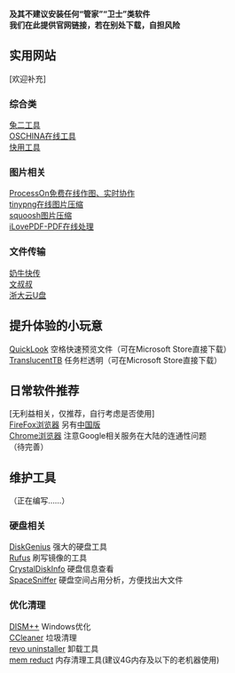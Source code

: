 **及其不建议安装任何“管家”“卫士”类软件**  
**我们在此提供官网链接，若在别处下载，自担风险**  

## 实用网站
[欢迎补充]  
### 综合类

[兔二工具](https://www.tool22.com/)  
[OSCHINA在线工具](https://tool.oschina.net/)  
[快用工具](https://www.fastools.cn)  

### 图片相关

[ProcessOn免费在线作图、实时协作](免费在线作图、实时协作)  
[tinypng在线图片压缩](https://tinypng.com/)  
[squoosh图片压缩](https://squoosh.app/)  
[iLovePDF-PDF在线处理](https://www.ilovepdf.com/)

### 文件传输

[奶牛快传](https://cowtransfer.com/)  
[文叔叔](https://www.wenshushu.cn/)  
[浙大云U盘](https://www.qsc.zju.edu.cn/box/)  



## 提升体验的小玩意

[QuickLook](https://github.com/QL-Win/QuickLook) 空格快速预览文件（可在Microsoft Store直接下载）  
[TranslucentTB](https://github.com/TranslucentTB/TranslucentTB) 任务栏透明（可在Microsoft Store直接下载）   


## 日常软件推荐
[无利益相关，仅推荐，自行考虑是否使用]   
[FireFox浏览器](https://www.mozilla.org/zh-CN/firefox/) 另有[中国版](http://www.firefox.com.cn/)  
[Chrome浏览器](https://www.google.com/intl/zh-CN/chrome/) 注意Google相关服务在大陆的连通性问题  
（待完善）



## 维护工具
（正在编写……）  

### 硬盘相关

[DiskGenius](https://www.diskgenius.cn) 强大的硬盘工具  
[Rufus](https://rufus.ie/)  刷写镜像的工具  
[CrystalDiskInfo](https://crystalmark.info/en/software/crystaldiskinfo/) 硬盘信息查看  
[SpaceSniffer](http://www.uderzo.it/main_products/space_sniffer/download.html) 硬盘空间占用分析，方便找出大文件  

### 优化清理

[DISM++](https://www.chuyu.me/zh-Hans/) Windows优化  
[CCleaner](https://www.ccleaner.com/) 垃圾清理  
[revo uninstaller](https://www.revouninstaller.com/) 卸载工具  
[mem reduct](https://www.henrypp.org/product/memreduct) 内存清理工具(建议4G内存及以下的老机器使用)  



